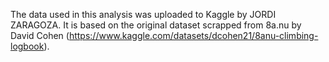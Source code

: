 The data used in this analysis was uploaded to Kaggle by JORDI ZARAGOZA. It is based on the original dataset scrapped from 8a.nu by David Cohen (https://www.kaggle.com/datasets/dcohen21/8anu-climbing-logbook). 

